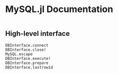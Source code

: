 # MySQL.jl Documentation

```@contents
```

## High-level interface
```@docs
DBInterface.connect
DBInterface.close!
MySQL.escape
DBInterface.execute!
DBInterface.prepare
DBInterface.lastrowid
```

